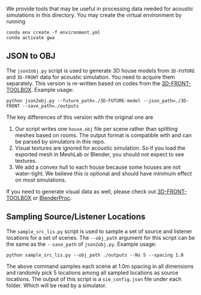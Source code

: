 We provide tools that may be useful in processing data needed for acoustic simulations in this directory. You may create the virtual environment by running

```
conda env create -f environment.yml
conda activate gwa
```

## JSON to OBJ
The `json2obj.py` script is used to generate 3D house models from `3D-FUTURE` and `3D-FRONT` data for acoustic simulation. You need to acquire them separately. This version is re-written based on codes from the [3D-FRONT-TOOLBOX](https://github.com/3D-FRONT-FUTURE/3D-FRONT-ToolBox/tree/master/scripts). Example usage:

`python json2obj.py --future_path=./3D-FUTURE-model --json_path=./3D-FRONT --save_path=./outputs`

The key differences of this version with the original one are
1. Our script writes one `house.obj` file per scene rather than splitting meshes based on rooms. The output format is compatible with and can be parsed by simulators in this repo.
2. Visual textures are ignored for acoustic simulation. So if you load the exported mesh in MeshLab or Blender, you should not expect to see textures.
3. We add a convex hull to each house because some houses are not water-tight. We believe this is optional and should have minimum effect on most simulations.

If you need to generate visual data as well, please check out [3D-FRONT-TOOLBOX](https://github.com/3D-FRONT-FUTURE/3D-FRONT-ToolBox/tree/master/scripts) or [BlenderProc](https://github.com/DLR-RM/BlenderProc).

## Sampling Source/Listener Locations
The `sample_src_lis.py` script is used to sample a set of source and listener locations for a set of scenes. The `--obj_path` argument for this script can be the same as the `--save_path` of `json2obj.py`. Example usage:

`python sample_src_lis.py --obj_path ./outputs --Ns 5 --spacing 1.0`

The above command samples each scene at 1.0m spacing in all dimensions and randomly pick 5 locations among all sampled locations as source locations. The output of this script is a `sim_config.json` file under each folder. Which will be read by a simulator.
